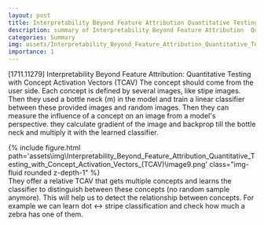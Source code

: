 ```yaml
---
layout: post
title: Interpretability Beyond Feature Attribution Quantitative Testing with Concept Activation Vectors (TCAV)
description: summary of Interpretability Beyond Feature Attribution  Quantitative Testing with Concept Activation Vectors (TCAV)
categories: Summary
img: assets/Interpretability_Beyond_Feature_Attribution_Quantitative_Testing_with_Concept_Activation_Vectors_(TCAV)/image9.png
importance: 1
---
```

[1711.11279] Interpretability Beyond Feature Attribution: Quantitative Testing with Concept Activation Vectors (TCAV)
The concept should come from the user side. Each concept is defined by several images, like stipe images. Then they used a bottle neck (m) in the model and train a linear classifier between these provided images and random images. Then they can measure the influence of a concept on an image from a model's perspective. they calculate gradient of the image and backprop till the bottle neck and multiply it with the learned classifier. 
<div class="row">
        <div class="col-sm mt-3 mt-md-0">
            {% include figure.html path='assets\img\Interpretability_Beyond_Feature_Attribution_Quantitative_Testing_with_Concept_Activation_Vectors_(TCAV)\image9.png' class="img-fluid rounded z-depth-1" %}
        </div>
    </div>
They offer a relative TCAV that gets multiple concepts and learns the classifier to distinguish between these concepts (no random sample anymore). This will help us to detect the relationship between concepts. For example we can learn dot <-> stripe classification and check how much a zebra has one of them. 
